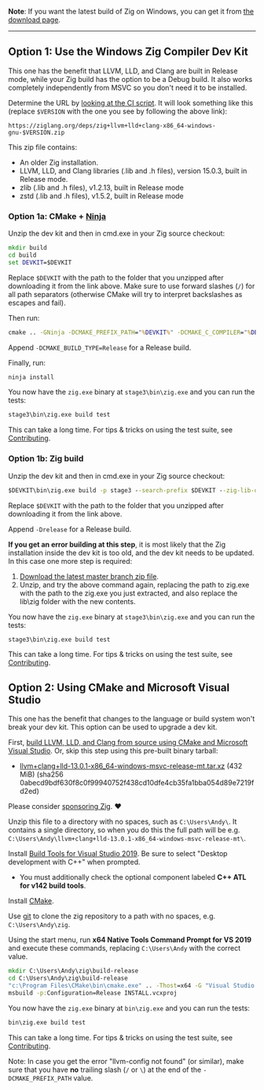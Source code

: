 **Note**: If you want the latest build of Zig on Windows, you can get it from [the download page](https://ziglang.org/download/).

***

## Option 1: Use the Windows Zig Compiler Dev Kit

This one has the benefit that LLVM, LLD, and Clang are built in Release mode, while your Zig build has the option to be a Debug build. It also works completely independently from MSVC so you don't need it to be installed.

Determine the URL by [looking at the CI script](https://github.com/ziglang/zig/blob/master/ci/x86_64-windows.ps1#L1-L4). It will look something like this (replace `$VERSION` with the one you see by following the above link):

```
https://ziglang.org/deps/zig+llvm+lld+clang-x86_64-windows-gnu-$VERSION.zip
```

This zip file contains:

 * An older Zig installation.
 * LLVM, LLD, and Clang libraries (.lib and .h files), version 15.0.3, built in Release mode.
 * zlib (.lib and .h files), v1.2.13, built in Release mode
 * zstd (.lib and .h files), v1.5.2, built in Release mode

### Option 1a: CMake + [Ninja](https://ninja-build.org/)

Unzip the dev kit and then in cmd.exe in your Zig source checkout:

```bat
mkdir build
cd build
set DEVKIT=$DEVKIT
```

Replace `$DEVKIT` with the path to the folder that you unzipped after downloading it from the link above. Make sure to use forward slashes (`/`) for all path separators (otherwise CMake will try to interpret backslashes as escapes and fail).

Then run:

```bat
cmake .. -GNinja -DCMAKE_PREFIX_PATH="%DEVKIT%" -DCMAKE_C_COMPILER="%DEVKIT%/bin/zig.exe;cc" -DCMAKE_CXX_COMPILER="%DEVKIT%/bin/zig.exe;c++" -DCMAKE_AR="%DEVKIT%/bin/zig.exe" -DZIG_AR_WORKAROUND=ON -DZIG_STATIC=ON -DZIG_USE_LLVM_CONFIG=OFF
```

Append `-DCMAKE_BUILD_TYPE=Release` for a Release build.

Finally, run:

```bat
ninja install
```

You now have the `zig.exe` binary at `stage3\bin\zig.exe` and you can run the tests:

```bat
stage3\bin\zig.exe build test
```

This can take a long time. For tips & tricks on using the test suite, see [Contributing](https://github.com/ziglang/zig/blob/master/.github/CONTRIBUTING.md#editing-source-code).

### Option 1b: Zig build

Unzip the dev kit and then in cmd.exe in your Zig source checkout:

```bat
$DEVKIT\bin\zig.exe build -p stage3 --search-prefix $DEVKIT --zig-lib-dir lib -Denable-stage1 -Dstatic-llvm -Duse-zig-libcxx -Dtarget=x86_64-windows-gnu
```

Replace `$DEVKIT` with the path to the folder that you unzipped after downloading it from the link above.

Append `-Drelease` for a Release build.

**If you get an error building at this step**, it is most likely that the Zig installation inside the dev kit is too old, and the dev kit needs to be updated. In this case one more step is required:

 1. [Download the latest master branch zip file](https://ziglang.org/download/#release-master).
 2. Unzip, and try the above command again, replacing the path to zig.exe with the path to the zig.exe you just extracted, and also replace the lib\zig folder with the new contents.

You now have the `zig.exe` binary at `stage3\bin\zig.exe` and you can run the tests:

```bat
stage3\bin\zig.exe build test
```

This can take a long time. For tips & tricks on using the test suite, see [Contributing](https://github.com/ziglang/zig/blob/master/.github/CONTRIBUTING.md#editing-source-code).

## Option 2: Using CMake and Microsoft Visual Studio

This one has the benefit that changes to the language or build system won't break your dev kit. This option can be used to upgrade a dev kit.

First, [build LLVM, LLD, and Clang from source using CMake and Microsoft Visual Studio](https://github.com/ziglang/zig/wiki/How-to-build-LLVM,-libclang,-and-liblld-from-source#windows). Or, skip this step using this pre-built binary tarball:

* [llvm+clang+lld-13.0.1-x86_64-windows-msvc-release-mt.tar.xz](https://ziglang.org/deps/llvm%2bclang%2blld-13.0.1-x86_64-windows-msvc-release-mt.tar.xz) (432 MiB) (sha256 0abecd9bdf630f8c0f99940752f438cd10dfe4cb35fa1bba054d89e7219fd2ed)

Please consider [sponsoring Zig](https://github.com/sponsors/ziglang). ❤️ 

Unzip this file to a directory with no spaces, such as `C:\Users\Andy\`. It contains a single directory, so when you do this the full path will be e.g. `C:\Users\Andy\llvm+clang+lld-13.0.1-x86_64-windows-msvc-release-mt\`.

Install [Build Tools for Visual Studio 2019](https://visualstudio.microsoft.com/downloads/#build-tools-for-visual-studio-2019). Be sure to select "Desktop development with C++" when prompted.
 * You must additionally check the optional component labeled **C++ ATL for v142 build tools**.

Install [CMake](http://cmake.org).

Use [git](https://git-scm.com/) to clone the zig repository to a path with no spaces, e.g. `C:\Users\Andy\zig`.

Using the start menu, run **x64 Native Tools Command Prompt for VS 2019** and execute these commands, replacing `C:\Users\Andy` with the correct value.

```bat
mkdir C:\Users\Andy\zig\build-release
cd C:\Users\Andy\zig\build-release
"c:\Program Files\CMake\bin\cmake.exe" .. -Thost=x64 -G "Visual Studio 16 2019" -A x64 -DCMAKE_PREFIX_PATH=C:\Users\Andy\llvm+clang+lld-13.0.1-x86_64-windows-msvc-release-mt -DCMAKE_BUILD_TYPE=Release
msbuild -p:Configuration=Release INSTALL.vcxproj
```

You now have the `zig.exe` binary at `bin\zig.exe` and you can run the tests:

```bat
bin\zig.exe build test
```

This can take a long time. For tips & tricks on using the test suite, see [Contributing](https://github.com/ziglang/zig/blob/master/.github/CONTRIBUTING.md#editing-source-code).

Note: In case you get the error "llvm-config not found" (or similar), make sure that you have **no** trailing slash (`/` or `\`) at the end of the `-DCMAKE_PREFIX_PATH` value. 
